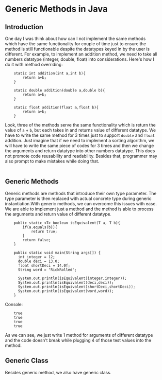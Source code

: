 # Generic Methods in Java
## Introduction
One day I was think about how can I not implement the same methods which have the same functionality for couple of time just to ensure the method is still functionable despite the datatypes keyed in by the user is different. For example, to implement an addition method, we need to take all numbers datatype (integer, double, float) into considerations. Here's how I do it with method overriding:
```
    static int addition(int a,int b){
        return a+b;
    }
    
    static double addition(double a,double b){
        return a+b;
    }
    
    static float addition(float a,float b){
        return a+b;
    }
```
Look, three of the methods serve the same functionality which is return the value of `a` + `b`, but each takes in and returns value of different datatype. We have to write the same method for 3 times just to support `double` and `float` addition. Just imagine that if we need to implement a sorting algorithm, we will have to write the same piece of codes for 3 times and then we change the arguments and return datatype into other numbers datatype. This does not promote code reusability and readability. Besides that, programmer may also prompt to make mistakes while doing that.
<br><br>
## Generic Methods
Generic methods are methods that introduce their own type parameter. The type parameter is then replaced with actual concrete type during generic instantiation.With generic methods, we can overcome this issues with ease. We are able to implement just a method and the method is able to process the arguments and return value of different datatype.
```
    public static <T> boolean isEquivalent(T a, T b){
        if(a.equals(b)){
            return true;
        }
        return false;
    }
    
    public static void main(String args[]) {
      int integer = 12;
      double deci = 13.0;
      float shortDeci = 14.0f;
      String word = "RickRolled";

      System.out.println(isEquivalent(integer,integer));
      System.out.println(isEquivalent(deci,deci));
      System.out.println(isEquivalent(shortDeci,shortDeci));
      System.out.println(isEquivalent(word,word));
    }
```
Console:
```
    true
    true
    true
    true
```
As we can see, we just write 1 method for arguments of different datatype and the code doesn't break while plugging 4 of those test values into the method.

## Generic Class
Besides generic method, we also have generic class.